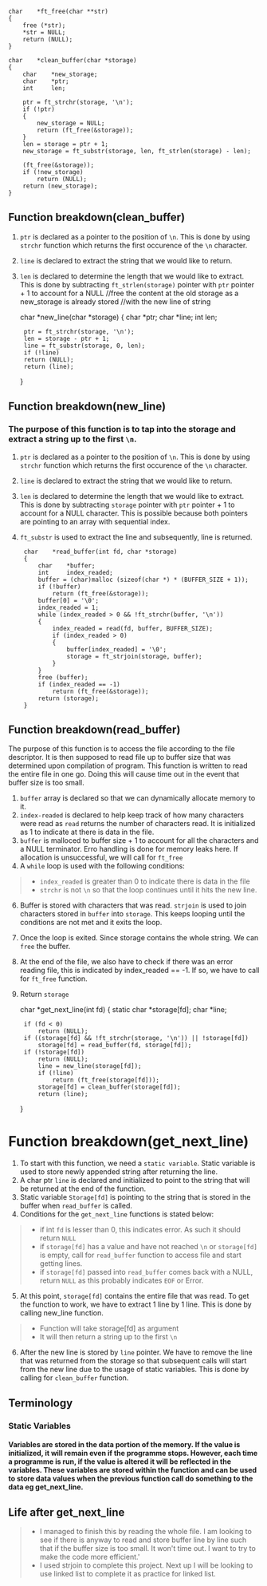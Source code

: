 
	char    *ft_free(char **str)
	{
	    free (*str);
	    *str = NULL;
	    return (NULL);
	}

	char    *clean_buffer(char *storage)
	{
	    char    *new_storage;
	    char    *ptr;
	    int     len;
	
	    ptr = ft_strchr(storage, '\n');
	    if (!ptr)
	    {
	        new_storage = NULL;
	        return (ft_free(&storage));
	    }
	    len = storage = ptr + 1;
	    new_storage = ft_substr(storage, len, ft_strlen(storage) - len);
	
	    (ft_free(&storage));
	    if (!new_storage)
	        return (NULL);
	    return (new_storage);
	}
## Function breakdown(clean_buffer)
1. `ptr` is declared as a pointer to the position of `\n`. This is done by using `strchr` function which returns the first occurence of the `\n` character.
2. `line` is declared to extract the string that we would like to return.
3. `len` is declared to determine the length that we would like to extract. This is done by subtracting `ft_strlen(storage)` pointer with `ptr` pointer + 1 to account for a NULL 
//free the content at the old storage as a new_storage is already stored
//with the new line of string

	char    *new_line(char *storage)
	{
	    char    *ptr;
	    char    *line;
	    int     len;
	
	    ptr = ft_strchr(storage, '\n');
	    len = storage - ptr + 1;
	    line = ft_substr(storage, 0, len);
	    if (!line)
		return (NULL);
	    return (line);
	}
## Function breakdown(new_line)
### The purpose of this function is to tap into the storage and extract a string up to the first `\n`.
1. `ptr` is declared as a pointer to the position of `\n`. This is done by using `strchr` function which returns the first occurence of the `\n` character.
2. `line` is declared to extract the string that we would like to return.
3. `len` is declared to determine the length that we would like to extract. This is done by subtracting `storage` pointer with `ptr` pointer + 1 to account for a NULL character. This is possible because both pointers are pointing to an array with sequential index.
5. `ft_substr` is used to extract the line and subsequently, line is returned. 

		char    *read_buffer(int fd, char *storage)
		{
		    char    *buffer;
		    int     index_readed;
		    buffer = (char)malloc (sizeof(char *) * (BUFFER_SIZE + 1));
		    if (!buffer)
		        return (ft_free(&storage));
		    buffer[0] = '\0';
		    index_readed = 1;
		    while (index_readed > 0 && !ft_strchr(buffer, '\n'))
		    {
		        index_readed = read(fd, buffer, BUFFER_SIZE);
		        if (index_readed > 0)
		        {
		            buffer[index_readed] = '\0';
		            storage = ft_strjoin(storage, buffer);
		        }
		    }
		    free (buffer);
		    if (index_readed == -1)
		        return (ft_free(&storage));
		    return (storage);
		}

## Function breakdown(read_buffer)
The purpose of this function is to access the file according to the file descriptor. It is then supposed to read file up to buffer size that was determined upon compilation of program. This function is written to read the entire file in one go. Doing this will cause time out in the event that buffer size is too small.
1. `buffer` array is declared so that we can dynamically allocate memory to it.
2. `index-readed` is declared to help keep track of how many characters were read as `read` returns the number of characters read. It is initialized as 1 to indicate
   at there is data in the file.
4. `buffer` is malloced to buffer size + 1 to account for all the characters and a NULL terminator. Erro handling is done for memory leaks here. If allocation is unsuccessful, we will call for `ft_free`
5. A `while` loop is used with the following conditions:
> - `index_readed` is greater than 0 to indicate there is data in the file
> - `strchr` is not `\n` so that the loop continues until it hits the new line.
6. Buffer is stored with characters that was read. `strjoin` is used to join characters stored in `buffer` into `storage`. This keeps looping until the conditions are not met and it exits the loop.
7. Once the loop is exited. Since storage contains the whole string. We can `free` the buffer.
8. At the end of the file, we also have to check if there was an error reading file, this is indicated by index_readed == -1. If so, we have to call for `ft_free` function.
9. Return `storage`

	char	*get_next_line(int fd)
	{
		static char *storage[fd];
		char        *line;	
	
		if (fd < 0)
			return (NULL);
		if ((storage[fd] && !ft_strchr(storage, '\n')) || !storage[fd])
			storage[fd] = read_buffer(fd, storage[fd]);
		if (!storage[fd])
			return (NULL);
	    	line = new_line(storage[fd]);
	    	if (!line)
	        	return (ft_free(storage[fd]));
	    	storage[fd] = clean_buffer(storage[fd]);
	    	return (line);
	}
# Function breakdown(get_next_line)
1. To start with this function, we need a `static variable`. Static variable is used to store newly appended string after returning the line.
2. A char ptr `line` is declared and initialized to point to the string that will be returned at the end of the function.
3. Static variable `Storage[fd]` is pointing to the string that is stored in the buffer when `read_buffer` is called.
4. Conditions for the `get_next_line` functions is stated below:
> - if int `fd` is lesser than 0, this indicates error. As such it should return `NULL`
> - if `storage[fd]` has a value and have not reached `\n` or `storage[fd]` is empty, call for `read_buffer` function to access file and start getting lines.
> - if `storage[fd]` passed into `read_buffer` comes back with a NULL,  return `NULL` as this probably indicates `EOF` or Error.
5. At this point, `storage[fd]` contains the entire file that was read. To get the function to work, we have to extract 1 line by 1 line. This is done by calling new_line function.
> - Function will take storage[fd] as argument
> - It will then return a string up to the first `\n`
6. After the new line is stored by `line` pointer. We have to remove the line that was returned from the storage so that subsequent calls will start from the new line due to the usage of static variables. This is done by calling for `clean_buffer` function.
## Terminology
### Static Variables
#### Variables are stored in the data portion of the memory. If the value is initialized, it will remain even if the programme stops. However, each time a programme is run, if the value is altered it will be reflected in the variables. These variables are stored within the function and can be used to store data values when the previous function call do something to the data eg get_next_line.
## Life after get_next_line
> - I managed to finish this by reading the whole file. I am looking to see if there is anyway to read and store buffer line by line such that if the buffer size is too small. It won't time out. I want to try to make the code more efficient.'
> - I used strjoin to complete this project. Next up I will be looking to use linked list to complete it as practice for linked list.
